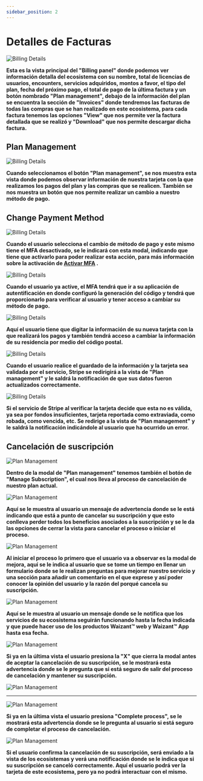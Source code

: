 ```yaml
---
sidebar_position: 2
---
```


# Detalles de Facturas

![Billing Details](/img/store-usuario/plan-settings/ecosystem-details/billing_panel.png)

**Esta es la vista principal del "Billing panel" donde podemos ver información detalla del ecosistema con su nombre, total de licencias de usuarios, encounters, servicios adquiridos, montos a favor, el tipo del plan, fecha del próximo pago, el total de pago de la última factura y un botón nombrado "Plan management", debajo de la información del plan se encuentra la sección de "Invoices" donde tendremos las facturas de todas las compras que se han realizado en este ecosistema, para cada factura tenemos las opciones "View" que nos permite ver la factura detallada que se realizó y "Download" que nos permite descargar dicha factura.**

## Plan Management

![Billing Details](/img/store-usuario/plan-settings/ecosystem-details/plan_management_modal.png)

**Cuando seleccionamos el botón "Plan management", se nos muestra esta vista donde podemos observar información de nuestra tarjeta con la que realizamos los pagos del plan y las compras que se realicen. También se nos muestra un botón que nos permite realizar un cambio a nuestro método de pago.**

## Change Payment Method

![Billing Details](/img/store-usuario/plan-settings/ecosystem-details/change_pay_method_mfa_disable.png)

**Cuando el usuario selecciona el cambio de método de pago y este mismo tiene el MFA desactivado, se le indicará con esta modal, indicando que tiene que activarlo para poder realizar esta acción, para más información sobre la activación de [Activar MFA](/docs/waizant-store/manual-usuario/profile-settings/activate-mfa) .**

![Billing Details](/img/store-usuario/plan-settings/ecosystem-details/change_pay_method_code_mfa.png)

**Cuando el usuario ya active, el MFA tendrá que ir a su aplicación de autentificación en donde configuró la generación del código y tendrá que proporcionarlo para verificar al usuario y tener acceso a cambiar su método de pago.**

![Billing Details](/img/store-usuario/plan-settings/ecosystem-details/pay_method_info.png)

**Aquí el usuario tiene que digitar la información de su nueva tarjeta con la que realizará los pagos y también tendrá acceso a cambiar la información de su residencia por medio del código postal.**

![Billing Details](/img/store-usuario/plan-settings/ecosystem-details/pay_method_chage_completed.png)

**Cuando el usuario realice el guardado de la información y la tarjeta sea validada por el servicio, Stripe se redirigirá a la vista de "Plan management" y le saldrá la notificación de que sus datos fueron actualizados correctamente.**

![Billing Details](/img/store-usuario/plan-settings/ecosystem-details/pay_method_chage_error.png)

**Si el servicio de Stripe al verificar la tarjeta decide que esta no es válida, ya sea por fondos insuficientes, tarjeta reportada como extraviada, como robada, como vencida, etc. Se redirige a la vista de "Plan management" y le saldrá la notificación indicándole al usuario que ha ocurrido un error.**

## Cancelación de suscripción

![Plan Management](/img/store-usuario/plan-settings/ecosystem-details/manage_subcription.png)

**Dentro de la modal de "Plan management" tenemos también el botón de "Manage Subscription", el cual nos lleva al proceso de cancelación de nuestro plan actual.**

![Plan Management](/img/store-usuario/plan-settings/ecosystem-details/manage_subcription_start_process.png)

**Aquí se le muestra al usuario un mensaje de advertencia donde se le está indicando que está a punto de cancelar su suscripción y que esto conlleva perder todos los beneficios asociados a la suscripción y se le da las opciones de cerrar la vista para cancelar el proceso o iniciar el proceso.**

![Plan Management](/img/store-usuario/plan-settings/ecosystem-details/manage_subcription_form.png)

**Al iniciar el proceso lo primero que el usuario va a observar es la modal de mejora, aquí se le indica al usuario que se tome un tiempo en llenar un formulario donde se le realizan preguntas para mejorar nuestro servicio y una sección para añadir un comentario en el que exprese y así poder conocer la opinión del usuario y la razón del porqué cancela su suscripción.**

![Plan Management](/img/store-usuario/plan-settings/ecosystem-details/manage_subcription_completed_process.png)

**Aquí se le muestra al usuario un mensaje donde se le notifica que los servicios de su ecosistema seguirán funcionando hasta la fecha indicada y que puede hacer uso de los productos Waizant™ web y Waizant™ App hasta esa fecha.**

![Plan Management](/img/store-usuario/plan-settings/ecosystem-details/manage_subcription_confirm_modal.png)

**Si ya en la última vista el usuario presiona la "X" que cierra la modal antes de aceptar la cancelación de su suscripción, se le mostrará esta advertencia donde se le pregunta que si está seguro de salir del proceso de cancelación y mantener su suscripción.**

![Plan Management](/img/store-usuario/plan-settings/ecosystem-details/manage_subcription_pay_services_failed.png)

****

![Plan Management](/img/store-usuario/plan-settings/ecosystem-details/manage_subcription_pay_services.png)

**Si ya en la última vista el usuario presiona "Complete process", se le mostrará esta advertencia donde se le pregunta al usuario si está seguro de completar el proceso de cancelación.**

![Plan Management](/img/store-usuario/plan-settings/ecosystem-details/manage_subcription_cancelled.png)

**Si el usuario confirma la cancelación de su suscripción, será enviado a la vista de los ecosistemas y verá una notificación donde se le indica que si su suscripción se canceló correctamente. Aquí el usuario podrá ver la tarjeta de este ecosistema, pero ya no podrá interactuar con el mismo.**

